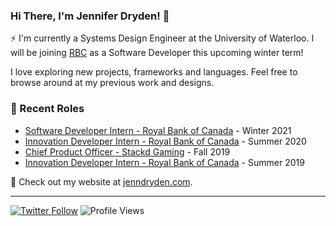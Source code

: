 ### Hi There, I'm Jennifer Dryden! 👋

⚡ I'm currently a Systems Design Engineer at the University of Waterloo. I will be joining [RBC](https://www.rbc.com/about-rbc.html) as a Software Developer this upcoming winter term!

I love exploring new projects, frameworks and languages. Feel free to browse around at my previous work and designs.

### 📝 Recent Roles

<!-- writing starts -->
* [Software Developer Intern - Royal Bank of Canada](https://www.rbc.com/about-rbc.html) - Winter 2021
* [Innovation Developer Intern - Royal Bank of Canada](https://www.rbc.com/about-rbc.html) - Summer 2020
* [Chief Product Officer - Stackd Gaming](https://www.stackd.gg/) - Fall 2019
* [Innovation Developer Intern - Royal Bank of Canada](https://www.rbc.com/about-rbc.html) - Summer 2019
<!-- writing ends -->

🚀 Check out my website at [jenndryden.com](https://www.jenndryden.com/).

---
[![Twitter Follow](https://img.shields.io/twitter/follow/jenndryden?label=Follow&style=social)](https://twitter.com/jenndryden) ![Profile Views](https://gpvc.arturio.dev/jenndryden)
